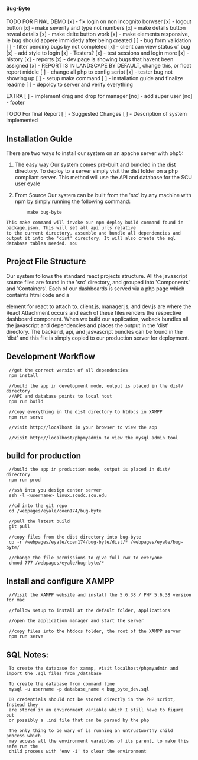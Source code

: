 #### Bug-Byte

TODO FOR FINAL DEMO
[x] - fix login on non incognito borwser
[x] - logout button
[x] - make severity and type not numbers
[x] - make details button reveal details
[x] - make delte button work 
[x] - make elements responsive, ie bug should appere immidietly after being created
[ ] - bug form validation
[ ] - filter pending bugs by not completed
[x] - client can view status of bug
[x] - add style to login
[x] - Testers?
[x] - test sessions and login more
[x] - history
[x] - reports
[x] - dev page is showing bugs that havent been assigned
[x] - REPORT IS IN LANDSCAPE BY DEFAULT, change this, or float report middle
[ ] - change all php to config script
[x] - tester bug not showing up
[ ] - setup make command
[ ] - installation guide and finalize readme
[ ] - depoloy to server and verify everything


EXTRA
[ ] - implement drag and drop for manager
[no] - add super user
[no] - footer

TODO For final Report
[ ] - Suggested Changes
[ ] - Description of system implemented

## Installation Guide
There are two ways to install our system on an apache server with php5:

1. The easy way
	Our system comes pre-built and bundled in the dist directory. To deploy to a server simply visit the dist folder
	on a php compliant server. This method will use the API and database for the SCU user eyale

2. From Source
	Our system can be built from the 'src' by any machine with npm by simply running the following command:
```
		make bug-byte
```
	This make command will invoke our npm deploy build command found in package.json. This will set all api urls relative
	to the current directory, assemble and bundle all dependencies and output it into the 'dist' directory. It will also create the sql database tables needed. You

## Project File Structure
Our system follows the standard react projects structure. All the javascript source files are found in the 'src'
directory, and grouped into 'Components' and 'Containers'. Each of our dashboards is served via a php page which
containts html code and a <div> element for react to attach to. client.js, manager.js, and dev.js are where the 
React Attachment occurs and each of these files renders the respective dashboard component. When we
build our application, weback bundles all the javascript and dependencies and places the output in the 'dist'
directory. The backend, api, and jasvascript bundles can be found in the 'dist' and this file is simply copied to
our production server for deployment.

## Development Workflow
```
 //get the correct version of all dependencies
 npm install
 
 //build the app in development mode, output is placed in the dist/ directory
 //API and database points to local host
 npm run build

 //copy everything in the dist directory to htdocs in XAMPP
 npm run serve

 //visit http://localhost in your browser to view the app

 //visit http://localhost/phpmyadmin to view the mysql admin tool
```
## build for production
```
 //build the app in production mode, output is placed in dist/ directory
 npm run prod

 //ssh into you design center server
 ssh -l <username> linux.scudc.scu.edu

 //cd into the git repo
 cd /webpages/eyale/coen174/bug-byte

 //pull the latest build
 git pull

 //copy files from the dist directory into bug-byte
 cp -r /webpages/eyale/coen174/bug-byte/dist/* /webpages/eyale/bug-byte/

 //change the file permissions to give full rwx to everyone
 chmod 777 /webpages/eyale/bug-byte/*
```
## Install and configure XAMPP
```
 //Visit the XAMPP website and install the 5.6.38 / PHP 5.6.38 version for mac
 
 //follow setup to install at the default folder, Applications
 
 //open the application manager and start the server

 //copy files into the htdocs folder, the root of the XAMPP server
 npm run serve
 ```

## SQL Notes:
```
 To create the database for xammp, visit localhost/phpmyadmin and import the .sql files from /database

 To create the database from command line
 mysql -u username -p database_name < bug_byte_dev.sql

 DB credentials should not be stored directly in the PHP script, Instead they
 are stored in an environment variable which I still have to figure out
 or possibly a .ini file that can be parsed by the php

 The only thing to be wary of is running an untrustworthy child process which
 may access all the environment varaibles of its parent, to make this safe run the
 child process with 'env -i' to clear the environment
```